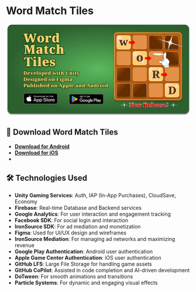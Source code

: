 # Word Match Tiles

![Feature Image](feature-graphic.png)

## 📲 **Download Word Match Tiles**

- **[Download for Android](https://play.google.com/store/apps/dev?id=5076857182402717618)**
- **[Download for iOS](https://apps.apple.com/us/developer/cole-robinson/id1703674983)**
- 
## 🛠️ **Technologies Used**

- **Unity Gaming Services**: Auth, IAP (In-App Purchases), CloudSave, Economy
- **Firebase**: Real-time Database and Backend services
- **Google Analytics**: For user interaction and engagement tracking
- **Facebook SDK**: For social login and interaction
- **IronSource SDK**: For ad mediation and monetization
- **Figma**: Used for UI/UX design and wireframes
- **IronSource Mediation**: For managing ad networks and maximizing revenue
- **Google Play Authentication**: Android user authentication
- **Apple Game Center Authentication**: iOS user authentication
- **GitHub LFS**: Large File Storage for handling game assets
- **GitHub CoPilot**: Assisted in code completion and AI-driven development
- **DoTween**: For smooth animations and transitions
- **Particle Systems**: For dynamic and engaging visual effects


